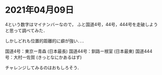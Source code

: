 # 2021年04月09日 



4という数字はマイナンバーなので，
ふと国道4号，44号，444号を走破しようと思って調べてみた．


しかしどれも位置的距離的に癖が強い．．．



国道4号：東京ー青森 (日本最長)
国道44号：釧路ー根室 (日本最東)
国道444号：大村ー佐賀 (きっとなにかあるはず)



チャレンジしてみるのはおもしろそう．